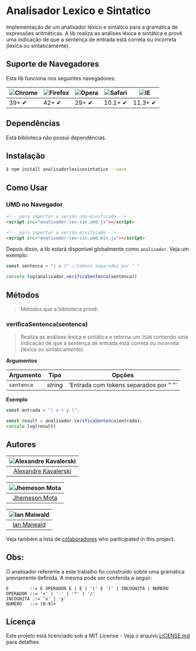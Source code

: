 # Analisador Lexico e Sintatico

Implementação de um analisador léxico e sintático para a gramática de expressões aritméticas.
A lib realiza as análises léxica e sintática e provê uma indicação de que a sentença de entrada está correta ou incorreta (léxica ou sintaticamente).

## Suporte de Navegadores

Esta lib funciona nos seguintes navegadores:

![Chrome](https://cloud.githubusercontent.com/assets/398893/3528328/23bc7bc4-078e-11e4-8752-ba2809bf5cce.png) | ![Firefox](https://cloud.githubusercontent.com/assets/398893/3528329/26283ab0-078e-11e4-84d4-db2cf1009953.png) | ![Opera](https://cloud.githubusercontent.com/assets/398893/3528330/27ec9fa8-078e-11e4-95cb-709fd11dac16.png) | ![Safari](https://cloud.githubusercontent.com/assets/398893/3528331/29df8618-078e-11e4-8e3e-ed8ac738693f.png) | ![IE](https://cloud.githubusercontent.com/assets/398893/3528325/20373e76-078e-11e4-8e3a-1cb86cf506f0.png) |
--- | --- | --- | --- | --- |
39+ ✔ | 42+ ✔ | 29+ ✔ | 10.1+ ✔ | 11.3+ ✔ |

## Dependências

Esta biblioteca não possui dependências.

## Instalação

```sh
$ npm install analisadorlexicosintatico --save
```

## Como Usar

### UMD no Navegador

```html
<!-- para importar a versão não-minificada -->
<script src="analisador-lex-sin.umd.js"></script>

<!-- para importar a versão minificada -->
<script src="analisador-lex-sin.umd.min.js"></script>
```

Depois disso, a lib estará disponível globalmente como `analisador`. Veja um exemplo:

```js
const sentenca = "( x )" //tokens separados por " "

console.log(analisador.verificaSentenca(sentenca))
```

## Métodos

> Métodos que a biblioteca provê:

### verificaSentenca(sentenca)

> Realiza as análises léxica e sintática e retorna um `JSON` contendo uma indicação de que a sentença de entrada está correta ou incorreta (léxica ou sintaticamente).

**Argumentos**

| Argumento    | Tipo    | Opções                                |
|--------------|---------|---------------------------------------|
|`sentenca`    |*string* | 'Entrada com tokens separados por " "'|


**Exemplo**

```js
const entrada = "( x + y )";

const result = analisador.verificaSentenca(entrada);
console.log(result)
```

## Autores

| ![Alexandre Kavalerski](https://avatars1.githubusercontent.com/u/25331207?s=150&v=3)|
|:---------------------:|
|  [Alexandre Kavalerski](https://github.com/alexandrekavalerski/)

| ![Jhemeson Mota](https://avatars3.githubusercontent.com/u/25598816?s=150&v=3)|
|:---------------------:|
|  [Jhemeson Mota](https://github.com/jhemesonmotta)

| ![Ian Maiwald]()|
|:---------------------:|
|  [Ian Maiwald](https://github.com/IanMaiwald)

Veja também a lista de [colaboradores](https://github.com/jhemesonmotta/analisadorLexicoSintatico/contributors) who participated in this project.


## Obs:

O analisador referente a este trabalho foi construído sobre uma gramática previamente definida. A mesma pode ser conferida a seguir:

```
E        ::= E OPERADOR E | E | '(' E ')' | INCOGNITA | NUMERO
OPERADOR ::= '+' | '-' | '*' | '/'
INCOGNITA ::= 'x' | 'y'
NUMERO   ::= [0-9]+
```

## Licença

Este projeto está licenciado sob a MIT License - Veja o arquivo [LICENSE.md](LICENSE.md) para detalhes